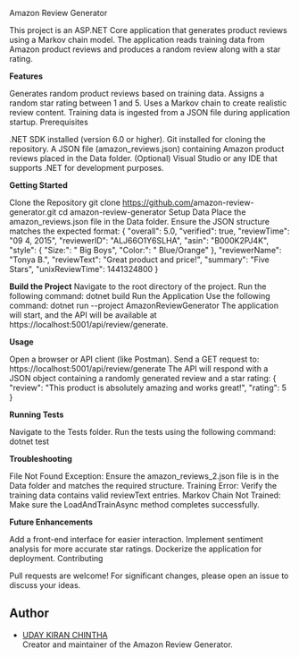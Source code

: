 Amazon Review Generator

This project is an ASP.NET Core application that generates product reviews using a Markov chain model. The application reads training data from Amazon product reviews and produces a random review along with a star rating.

**Features**

Generates random product reviews based on training data.
Assigns a random star rating between 1 and 5.
Uses a Markov chain to create realistic review content.
Training data is ingested from a JSON file during application startup.
Prerequisites

.NET SDK installed (version 6.0 or higher).
Git installed for cloning the repository.
A JSON file (amazon_reviews.json) containing Amazon product reviews placed in the Data folder.
(Optional) Visual Studio or any IDE that supports .NET for development purposes.


**Getting Started**

Clone the Repository
git clone https://github.com/<your-repository>amazon-review-generator.git
cd amazon-review-generator
Setup Data
Place the amazon_reviews.json file in the Data folder.
Ensure the JSON structure matches the expected format:
{
    "overall": 5.0,
    "verified": true,
    "reviewTime": "09 4, 2015",
    "reviewerID": "ALJ66O1Y6SLHA",
    "asin": "B000K2PJ4K",
    "style": {
        "Size:": " Big Boys",
        "Color:": " Blue/Orange"
    },
    "reviewerName": "Tonya B.",
    "reviewText": "Great product and price!",
    "summary": "Five Stars",
    "unixReviewTime": 1441324800
}

**Build the Project**
Navigate to the root directory of the project.
Run the following command:
dotnet build
Run the Application
Use the following command:
dotnet run --project AmazonReviewGenerator
The application will start, and the API will be available at https://localhost:5001/api/review/generate.

**Usage**

Open a browser or API client (like Postman).
Send a GET request to:
https://localhost:5001/api/review/generate
The API will respond with a JSON object containing a randomly generated review and a star rating:
{
    "review": "This product is absolutely amazing and works great!",
    "rating": 5
}

**Running Tests**

Navigate to the Tests folder.
Run the tests using the following command:
dotnet test

**Troubleshooting**

File Not Found Exception: Ensure the amazon_reviews_2.json file is in the Data folder and matches the required structure.
Training Error: Verify the training data contains valid reviewText entries.
Markov Chain Not Trained: Make sure the LoadAndTrainAsync method completes successfully.

**Future Enhancements**

Add a front-end interface for easier interaction.
Implement sentiment analysis for more accurate star ratings.
Dockerize the application for deployment.
Contributing

Pull requests are welcome! For significant changes, please open an issue to discuss your ideas.

## **Author**
- [UDAY KIRAN CHINTHA](https://github.com/03291a1234)  
  Creator and maintainer of the Amazon Review Generator.


